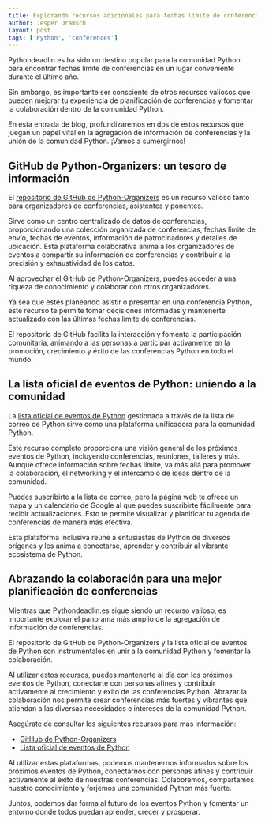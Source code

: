 ```yaml
---
title: Explorando recursos adicionales para fechas límite de conferencias
author: Jesper Dramsch
layout: post
tags: ['Python', 'conferences']
---
```


Pythondeadlin.es ha sido un destino popular para la comunidad Python para encontrar fechas límite de conferencias en un lugar conveniente durante el último año.

Sin embargo, es importante ser consciente de otros recursos valiosos que pueden mejorar tu experiencia de planificación de conferencias y fomentar la colaboración dentro de la comunidad Python.

En esta entrada de blog, profundizaremos en dos de estos recursos que juegan un papel vital en la agregación de información de conferencias y la unión de la comunidad Python. ¡Vamos a sumergirnos!

## GitHub de Python-Organizers: un tesoro de información

El [repositorio de GitHub de Python-Organizers](https://github.com/python-organizers/conferences) es un recurso valioso tanto para organizadores de conferencias, asistentes y ponentes.

Sirve como un centro centralizado de datos de conferencias, proporcionando una colección organizada de conferencias, fechas límite de envío, fechas de eventos, información de patrocinadores y detalles de ubicación. Esta plataforma colaborativa anima a los organizadores de eventos a compartir su información de conferencias y contribuir a la precisión y exhaustividad de los datos.

Al aprovechar el GitHub de Python-Organizers, puedes acceder a una riqueza de conocimiento y colaborar con otros organizadores.

Ya sea que estés planeando asistir o presentar en una conferencia Python, este recurso te permite tomar decisiones informadas y mantenerte actualizado con las últimas fechas límite de conferencias.

El repositorio de GitHub facilita la interacción y fomenta la participación comunitaria, animando a las personas a participar activamente en la promoción, crecimiento y éxito de las conferencias Python en todo el mundo.

## La lista oficial de eventos de Python: uniendo a la comunidad

La [lista oficial de eventos de Python](https://www.python.org/events/) gestionada a través de la lista de correo de Python sirve como una plataforma unificadora para la comunidad Python.

Este recurso completo proporciona una visión general de los próximos eventos de Python, incluyendo conferencias, reuniones, talleres y más. Aunque ofrece información sobre fechas límite, va más allá para promover la colaboración, el networking y el intercambio de ideas dentro de la comunidad.

Puedes suscribirte a la lista de correo, pero la página web te ofrece un mapa y un calendario de Google al que puedes suscribirte fácilmente para recibir actualizaciones. Esto te permite visualizar y planificar tu agenda de conferencias de manera más efectiva.

Esta plataforma inclusiva reúne a entusiastas de Python de diversos orígenes y les anima a conectarse, aprender y contribuir al vibrante ecosistema de Python.

## Abrazando la colaboración para una mejor planificación de conferencias

Mientras que Pythondeadlin.es sigue siendo un recurso valioso, es importante explorar el panorama más amplio de la agregación de información de conferencias.

El repositorio de GitHub de Python-Organizers y la lista oficial de eventos de Python son instrumentales en unir a la comunidad Python y fomentar la colaboración.

Al utilizar estos recursos, puedes mantenerte al día con los próximos eventos de Python, conectarte con personas afines y contribuir activamente al crecimiento y éxito de las conferencias Python. Abrazar la colaboración nos permite crear conferencias más fuertes y vibrantes que atiendan a las diversas necesidades e intereses de la comunidad Python.

Asegúrate de consultar los siguientes recursos para más información:

-   [GitHub de Python-Organizers](https://github.com/python-organizers/conferences)
-   [Lista oficial de eventos de Python](https://www.python.org/events/)

Al utilizar estas plataformas, podemos mantenernos informados sobre los próximos eventos de Python, conectarnos con personas afines y contribuir activamente al éxito de nuestras conferencias. Colaboremos, compartamos nuestro conocimiento y forjemos una comunidad Python más fuerte.

Juntos, podemos dar forma al futuro de los eventos Python y fomentar un entorno donde todos puedan aprender, crecer y prosperar.
